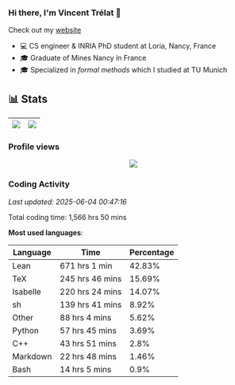 ### Hi there, I'm Vincent Trélat 👋

Check out my [website](https://vtrelat.github.io)

-   💻 CS engineer & INRIA PhD student at Loria, Nancy, France
-   🎓 Graduate of Mines Nancy in France
-   🎓 Specialized in _formal methods_ which I studied at TU Munich

## 📊 **Stats**

| <img align="center" src="https://readme-stats.clckblog.space/api?username=VTrelat&show_icons=true&include_all_commits=true&theme=tokyonight&hide_border=true" /> | <img align="center" src="https://readme-stats.clckblog.space/api/top-langs/?username=VTrelat&layout=compact&theme=tokyonight&hide_border=true" /> |
| ---------------------------------------------------------------------------------------------------------------------------------------------------------------- | ------------------------------------------------------------------------------------------------------------------------------------------------- |

### Profile views

<p align="center">
 <img src="https://profile-counter.glitch.me/VTrelat/count.svg" />
</p>

<!--automations-->
### Coding Activity
_Last updated: 2025-06-04 00:47:16_

Total coding time: 1,566 hrs 50 mins

**Most used languages**:

| Language | Time | Percentage |
| ------------- | ------------- | ------------- |
| Lean | 671 hrs 1 min | 42.83% |
| TeX | 245 hrs 46 mins | 15.69% |
| Isabelle | 220 hrs 24 mins | 14.07% |
| sh | 139 hrs 41 mins | 8.92% |
| Other | 88 hrs 4 mins | 5.62% |
| Python | 57 hrs 45 mins | 3.69% |
| C++ | 43 hrs 51 mins | 2.8% |
| Markdown | 22 hrs 48 mins | 1.46% |
| Bash | 14 hrs 5 mins | 0.9% |

